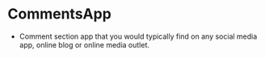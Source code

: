 # CommentsApp

* Comment section app that you would typically find on any social media app, online blog or online media outlet.
